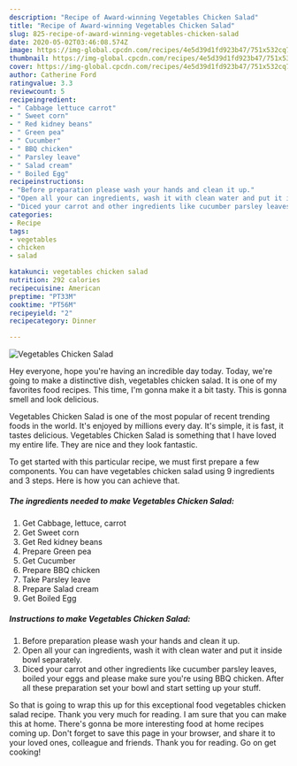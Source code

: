 ```yaml
---
description: "Recipe of Award-winning Vegetables Chicken Salad"
title: "Recipe of Award-winning Vegetables Chicken Salad"
slug: 825-recipe-of-award-winning-vegetables-chicken-salad
date: 2020-05-02T03:46:08.574Z
image: https://img-global.cpcdn.com/recipes/4e5d39d1fd923b47/751x532cq70/vegetables-chicken-salad-recipe-main-photo.jpg
thumbnail: https://img-global.cpcdn.com/recipes/4e5d39d1fd923b47/751x532cq70/vegetables-chicken-salad-recipe-main-photo.jpg
cover: https://img-global.cpcdn.com/recipes/4e5d39d1fd923b47/751x532cq70/vegetables-chicken-salad-recipe-main-photo.jpg
author: Catherine Ford
ratingvalue: 3.3
reviewcount: 5
recipeingredient:
- " Cabbage lettuce carrot"
- " Sweet corn"
- " Red kidney beans"
- " Green pea"
- " Cucumber"
- " BBQ chicken"
- " Parsley leave"
- " Salad cream"
- " Boiled Egg"
recipeinstructions:
- "Before preparation please wash your hands and clean it up."
- "Open all your can ingredients, wash it with clean water and put it inside bowl separately."
- "Diced your carrot and other ingredients like cucumber parsley leaves, boiled your eggs and please make sure you&#39;re using BBQ chicken. After all these preparation set your bowl and start setting up your stuff."
categories:
- Recipe
tags:
- vegetables
- chicken
- salad

katakunci: vegetables chicken salad 
nutrition: 292 calories
recipecuisine: American
preptime: "PT33M"
cooktime: "PT56M"
recipeyield: "2"
recipecategory: Dinner

---
```



![Vegetables Chicken Salad](https://img-global.cpcdn.com/recipes/4e5d39d1fd923b47/751x532cq70/vegetables-chicken-salad-recipe-main-photo.jpg)

Hey everyone, hope you're having an incredible day today. Today, we're going to make a distinctive dish, vegetables chicken salad. It is one of my favorites food recipes. This time, I'm gonna make it a bit tasty. This is gonna smell and look delicious.

Vegetables Chicken Salad is one of the most popular of recent trending foods in the world. It's enjoyed by millions every day. It's simple, it is fast, it tastes delicious. Vegetables Chicken Salad is something that I have loved my entire life. They are nice and they look fantastic.




To get started with this particular recipe, we must first prepare a few components. You can have vegetables chicken salad using 9 ingredients and 3 steps. Here is how you can achieve that.

<!--inarticleads1-->

##### The ingredients needed to make Vegetables Chicken Salad:

1. Get  Cabbage, lettuce, carrot
1. Get  Sweet corn
1. Get  Red kidney beans
1. Prepare  Green pea
1. Get  Cucumber
1. Prepare  BBQ chicken
1. Take  Parsley leave
1. Prepare  Salad cream
1. Get  Boiled Egg




<!--inarticleads2-->

##### Instructions to make Vegetables Chicken Salad:

1. Before preparation please wash your hands and clean it up.
1. Open all your can ingredients, wash it with clean water and put it inside bowl separately.
1. Diced your carrot and other ingredients like cucumber parsley leaves, boiled your eggs and please make sure you&#39;re using BBQ chicken. After all these preparation set your bowl and start setting up your stuff.




So that is going to wrap this up for this exceptional food vegetables chicken salad recipe. Thank you very much for reading. I am sure that you can make this at home. There's gonna be more interesting food at home recipes coming up. Don't forget to save this page in your browser, and share it to your loved ones, colleague and friends. Thank you for reading. Go on get cooking!
